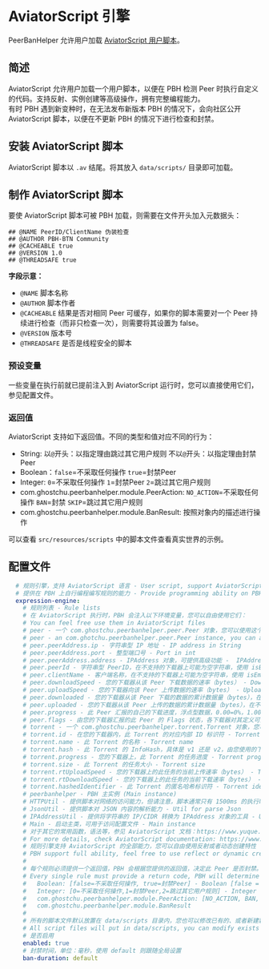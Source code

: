 # AviatorScript 引擎

PeerBanHelper 允许用户加载 [AviatorScript 用户脚本](https://www.yuque.com/boyan-avfmj/aviatorscript/cpow90)。  

## 简述

AviatorScript 允许用户加载一个用户脚本，以便在 PBH 检测 Peer 时执行自定义的代码。支持反射、实例创建等高级操作，拥有完整编程能力。  
有时 PBH 遇到新变种时，在无法发布新版本 PBH 的情况下，会向社区公开 AviatorScript 脚本，以便在不更新 PBH 的情况下进行检查和封禁。

## 安装 AviatorScript 脚本

AviatorScript 脚本以 `.av` 结尾。将其放入 `data/scripts/` 目录即可加载。

## 制作 AviatorScript 脚本

要使 AviatorScript 脚本可被 PBH 加载，则需要在文件开头加入元数据头：

```av
## @NAME PeerID/ClientName 伪装检查
## @AUTHOR PBH-BTN Community
## @CACHEABLE true
## @VERSION 1.0
## @THREADSAFE true
```

**字段示意：**

* `@NAME` 脚本名称
* `@AUTHOR` 脚本作者
* `@CACHEABLE` 结果是否对相同 Peer 可缓存，如果你的脚本需要对一个 Peer 持续进行检查（而非只检查一次），则需要将其设置为 false。
* `@VERSION` 版本号
* `@THREADSAFE` 是否是线程安全的脚本

### 预设变量

一些变量在执行前就已提前注入到 AviatorScript 运行时，您可以直接使用它们，参见配置文件。  

### 返回值

AviatorScript 支持如下返回值。不同的类型和值对应不同的行为：

* String: 以`@`开头：以指定理由跳过其它用户规则 不以`@`开头：以指定理由封禁Peer
* Boolean：`false`=不采取任何操作 `true`=封禁Peer
* Integer: `0`=不采取任何操作 `1`=封禁Peer `2`=跳过其它用户规则
* com.ghostchu.peerbanhelper.module.PeerAction: `NO_ACTION`=不采取任何操作 `BAN`=封禁 `SKIP`=跳过其它用户规则
* com.ghostchu.peerbanhelper.module.BanResult: 按照对象内的描述进行操作

可以查看 `src/resources/scripts` 中的脚本文件查看真实世界的示例。

## 配置文件

```yaml
  # 规则引擎，支持 AviatorScript 语言 - User script, support AviatorScript
  # 提供在 PBH 上自行编程编写规则的能力 - Provide programming ability on PBH
  expression-engine:
    # 规则列表 - Rule lists
    # 在 AviatorScript 执行时，PBH 会注入以下环境变量，您可以自由使用它们：
    # You can feel free use them in AviatorScript files
    # peer - 一个 com.ghostchu.peerbanhelper.peer.Peer 对象，您可以使用这个对象下面的任何属性，这些是您可能用到的：
    # peer - an com.ghotchu.peerbanhelper.peer.Peer instance, you can access any property under this object, these is you might will used
    # peer.peerAddress.ip - 字符串型 IP 地址 - IP address in String
    # peer.peerAddress.port - 整型端口号 - Port in int
    # peer.peerAddress.address - IPAddress 对象，可提供高级功能 -  IPAddress object
    # peer.peerId - 字符串型 PeerID，在不支持的下载器上可能为空字符串，使用 isEmpty 判断 - PeerID in String, may be empty string on not supported downloader, check them with isEmpty
    # peer.clientName - 客户端名称，在不支持的下载器上可能为空字符串，使用 isEmpty 判断 - PeerID in String, may be empty string on not supported downloader, check them with isEmpty
    # peer.downloadSpeed - 您的下载器从该 Peer 下载数据的速率（bytes） - Download rate from Peer
    # peer.uploadSpeed - 您的下载器向该 Peer 上传数据的速率（bytes） - Upload rate to Peer
    # peer.downloaded - 您的下载器从该 Peer 下载的数据的累计数据量（bytes），在不支持的下载器上为 -1 - Downloaded bytes from Peer, -1 on not supported downloader
    # peer.uploaded - 您的下载器从该 Peer 上传的数据的累计数据量（bytes），在不支持的下载器上为 -1 - Uploaded bytes to Peer, -1 on not supported downloader
    # peer.progress - 此 Peer 汇报的自己的下载进度，浮点型数据，0.00=0%，1.00=100% - The percentage that Peer reporting, percent in float
    # peer.flags - 由您的下载器汇报的此 Peer 的 Flags 状态，各下载器对其定义可能有所不同, Peer flags
    # torrent - 一个 com.ghostchu.peerbanhelper.torrent.Torrent 对象，您可以使用这个对象下面的任何属性 - an com.ghotchu.peerbanhelper.torrent.Torrent instance, you can access any property under this object, these is you might will used
    # torrent.id - 在您的下载器内，此 Torrent 的对应内部 ID 标识符 - Torrent Identifier in Downloader internal
    # torrent.name - 此 Torrent 的名称 - Torrent name
    # torrent.hash - 此 Torrent 的 InfoHash，具体是 v1 还是 v2，由您使用的下载器的偏好而定 - Torrent info hash
    # torrent.progress - 您的下载器上，此 Torrent 的任务进度 - Torrent progress on your downloader
    # torrent.size - 此 Torrent 的任务大小 - Torrent size
    # torrent.rtUploadSpeed - 您的下载器上的此任务的当前上传速率（bytes） - Torrent task upload rate
    # torrent.rtDownloadSpeed - 您的下载器上的此任务的当前下载速率（bytes） - Torrent task download rate
    # torrent.hashedIdentifier - 此 Torrent 的匿名哈希标识符 - Torrent identifier (generated by PBH for privacy and BTN usage)
    # peerbanhelper - PBH 主实例 (Main instance)
    # HTTPUtil - 提供脚本对网络的访问能力，但请注意，脚本通常只有 1500ms 的执行时间，网络请求也包含在内 - Util for request network
    # JsonUtil - 提供脚本对 JSON 内容的解析能力 - Util for parse Json
    # IPAddressUtil - 提供将字符串的 IP/CIDR 转换为 IPAddress 对象的工具 - Util for processing IPAddress
    # Main - 启动主类，可用于访问配置文件 - Main instance
    # 对于其它的常用函数，语法等，参见 AviatorScript 文档：https://www.yuque.com/boyan-avfmj/aviatorscript/cpow90
    # For more details, check AviatorScript documentation: https://www.yuque.com/boyan-avfmj/aviatorscript/cpow90
    # 规则引擎支持 AviatorScript 的全部能力，您可以自由使用反射或者动态创建特性
    # PBH support full ability, feel free to use reflect or dynamic creating.
    #
    # 每个规则必须提供一个返回值，PBH 会根据您提供的返回值，决定此 Peer 是否封禁。支持的返回值如下：
    # Every single rule must provide a return code, PBH will determine if we need ban this peer, supported return code listed below:
    #   Boolean: [false=不采取任何操作, true=封禁Peer] - Boolean [false = No action will be taken, true = Peer will be banned]
    #   Integer: [0=不采取任何操作,1=封禁Peer,2=跳过其它用户规则] - Integer [0 = No action will be taken, 1 = Peer will be banned, 2 = Skip other rules]
    #   com.ghostchu.peerbanhelper.module.PeerAction: [NO_ACTION, BAN, SKIP]
    #   com.ghostchu.peerbanhelper.module.BanResult
    #
    # 所有的脚本文件默认放置在 data/scripts 目录内，您也可以修改已有的、或者新建新的脚本文件
    # All script files will put in data/scripts, you can modify exists scripts or create your own scripts/
    # 是否启用
    enabled: true
    # 封禁时间，单位：毫秒，使用 default 则跟随全局设置
    ban-duration: default
```
